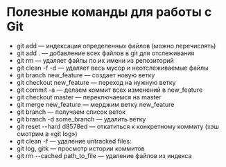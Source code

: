 # <h1>Полезные команды для работы с Git</h1>

<ul>
	<li>git add <filename> <filename> — индексация определенных файлов (можно перечислять)</li>
	<li>git add . — добавление всех файлов в git для отслеживания</li> 
	<li>git rm <filename> <filename> — удаляет файлы по их имени из репозиторий</li>
	<li>git clean -f -d — удаляет весь мусор и неотслеживаемые файлы</li>
	<li>git branch new_feature — создает новую ветку</li>
	<li>git checkout new_feature — переход на нужную ветку</li>
	<li>git commit -a — делаем коммит всех изменений в new_feature</li>
	<li>git checkout master — переключаемся на master</li>
	<li>git merge new_feature — мерджим ветку new_feature</li>
	<li>git branch — получаем список веток</li>
	<li>git branch -d some_branch — удалить ветку</li>
	<li>git reset --hard d8578ed — откатиться к конкретному коммиту (хэш смотрим в «git log»)</li>
	<li>git clean -f — удаление untracked files:</li>
	<li>git log, gitk — просмотр истории коммитов</li>
	<li>git rm --cached path_to_file — удаление файлов из индекса</li>
</ul>


 